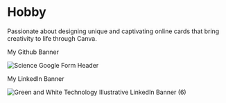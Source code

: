 # Hobby
Passionate about designing unique and captivating online cards that bring creativity to life through Canva.

My Github Banner

![Science Google Form Header](https://github.com/user-attachments/assets/71b37082-47cb-48a5-9ce4-71a975aed705)

My LinkedIn Banner

![Green and White Technology Illustrative LinkedIn Banner (6)](https://github.com/user-attachments/assets/18ff1495-74e9-412b-a235-e5c2ce4ce39c)

